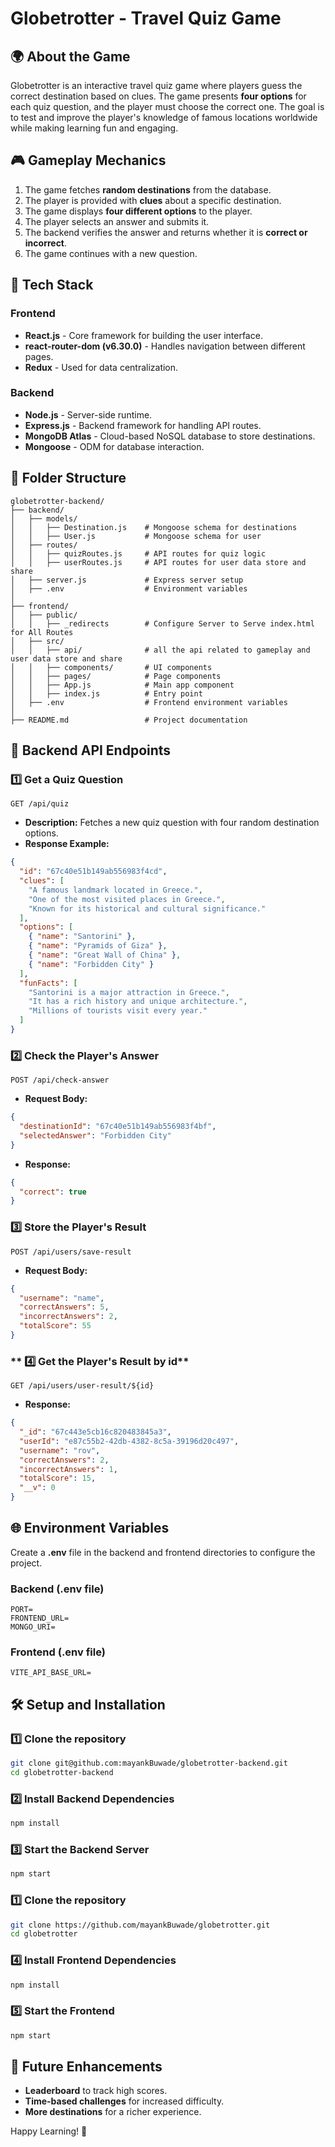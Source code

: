 # Globetrotter - Travel Quiz Game

## 🌍 About the Game

Globetrotter is an interactive travel quiz game where players guess the correct destination based on clues. The game presents **four options** for each quiz question, and the player must choose the correct one. The goal is to test and improve the player's knowledge of famous locations worldwide while making learning fun and engaging.

## 🎮 Gameplay Mechanics

1. The game fetches **random destinations** from the database.
2. The player is provided with **clues** about a specific destination.
3. The game displays **four different options** to the player.
4. The player selects an answer and submits it.
5. The backend verifies the answer and returns whether it is **correct or incorrect**.
6. The game continues with a new question.

## 🚀 Tech Stack

### **Frontend**

- **React.js** - Core framework for building the user interface.
- **react-router-dom (v6.30.0)** - Handles navigation between different pages.
- **Redux** - Used for data centralization.

### **Backend**

- **Node.js** - Server-side runtime.
- **Express.js** - Backend framework for handling API routes.
- **MongoDB Atlas** - Cloud-based NoSQL database to store destinations.
- **Mongoose** - ODM for database interaction.

## 📂 Folder Structure

```
globetrotter-backend/
├── backend/
│   ├── models/
│   │   ├── Destination.js    # Mongoose schema for destinations
│   │   ├── User.js           # Mongoose schema for user
│   ├── routes/
│   │   ├── quizRoutes.js     # API routes for quiz logic
│   │   ├── userRoutes.js     # API routes for user data store and share
│   ├── server.js             # Express server setup
│   ├── .env                  # Environment variables
│
├── frontend/
│   ├── public/
│   │   ├── _redirects        # Configure Server to Serve index.html for All Routes
│   ├── src/
│   │   ├── api/              # all the api related to gameplay and user data store and share
│   │   ├── components/       # UI components
│   │   ├── pages/            # Page components
│   │   ├── App.js            # Main app component
│   │   ├── index.js          # Entry point
│   ├── .env                  # Frontend environment variables
│
├── README.md                 # Project documentation
```

## 🔧 Backend API Endpoints

### **1️⃣ Get a Quiz Question**

```
GET /api/quiz
```

- **Description:** Fetches a new quiz question with four random destination options.
- **Response Example:**

```json
{
  "id": "67c40e51b149ab556983f4cd",
  "clues": [
    "A famous landmark located in Greece.",
    "One of the most visited places in Greece.",
    "Known for its historical and cultural significance."
  ],
  "options": [
    { "name": "Santorini" },
    { "name": "Pyramids of Giza" },
    { "name": "Great Wall of China" },
    { "name": "Forbidden City" }
  ],
  "funFacts": [
    "Santorini is a major attraction in Greece.",
    "It has a rich history and unique architecture.",
    "Millions of tourists visit every year."
  ]
}
```

### **2️⃣ Check the Player's Answer**

```
POST /api/check-answer
```

- **Request Body:**

```json
{
  "destinationId": "67c40e51b149ab556983f4bf",
  "selectedAnswer": "Forbidden City"
}
```

- **Response:**

```json
{
  "correct": true
}
```

### **3️⃣ Store the Player's Result**

```
POST /api/users/save-result
```

- **Request Body:**

```json
{
  "username": "name",
  "correctAnswers": 5,
  "incorrectAnswers": 2,
  "totalScore": 55
}
```

### ** 4️⃣ Get the Player's Result by id**

```
GET /api/users/user-result/${id}
```

- **Response:**

```json
{
  "_id": "67c443e5cb16c820483845a3",
  "userId": "e87c55b2-42db-4382-8c5a-39196d20c497",
  "username": "rov",
  "correctAnswers": 2,
  "incorrectAnswers": 1,
  "totalScore": 15,
  "__v": 0
}
```

## 🌐 Environment Variables

Create a **.env** file in the backend and frontend directories to configure the project.

### **Backend (.env file)**

```
PORT=
FRONTEND_URL=
MONGO_URI=
```

### **Frontend (.env file)**

```
VITE_API_BASE_URL=
```

## 🛠️ Setup and Installation

### **1️⃣ Clone the repository**

```sh
git clone git@github.com:mayankBuwade/globetrotter-backend.git
cd globetrotter-backend
```

### **2️⃣ Install Backend Dependencies**

```sh
npm install
```

### **3️⃣ Start the Backend Server**

```sh
npm start
```

### **1️⃣ Clone the repository**

```sh
git clone https://github.com/mayankBuwade/globetrotter.git
cd globetrotter
```

### **4️⃣ Install Frontend Dependencies**

```sh
npm install
```

### **5️⃣ Start the Frontend**

```sh
npm start
```

## 📌 Future Enhancements

- **Leaderboard** to track high scores.
- **Time-based challenges** for increased difficulty.
- **More destinations** for a richer experience.

Happy Learning! 🎉
